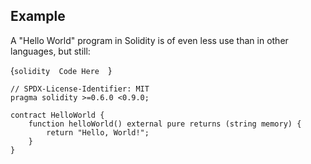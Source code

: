 ## Example

A "Hello World" program in Solidity is of even less use than in other languages, but still:

{```solidity  Code Here  ```}

```solidity
// SPDX-License-Identifier: MIT
pragma solidity >=0.6.0 <0.9.0;

contract HelloWorld {
    function helloWorld() external pure returns (string memory) {
        return "Hello, World!";
    }
}
```
